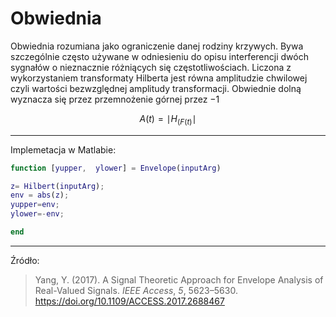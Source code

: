 # Obwiednia

Obwiednia rozumiana jako ograniczenie danej rodziny krzywych. Bywa szczególnie często używane w odniesieniu do opisu interferencji dwóch sygnałów o nieznacznie różniących się częstotliwościach.
Liczona z wykorzystaniem transformaty Hilberta jest równa amplitudzie chwilowej czyli wartości bezwzględnej amplitudy transformacji. Obwiednie dolną wyznacza się przez przemnożenie górnej przez $-1$

$$
A(t) = \mid H_{(F(t)} \mid
$$

---

Implemetacja w Matlabie:

```matlab
function [yupper,  ylower] = Envelope(inputArg)

z= Hilbert(inputArg);
env = abs(z);
yupper=env;
ylower=-env;

end
```

---

Źródło:

> Yang, Y. (2017). A Signal Theoretic Approach for Envelope Analysis of Real-Valued Signals. *IEEE Access*, *5*, 5623–5630. https://doi.org/10.1109/ACCESS.2017.2688467
